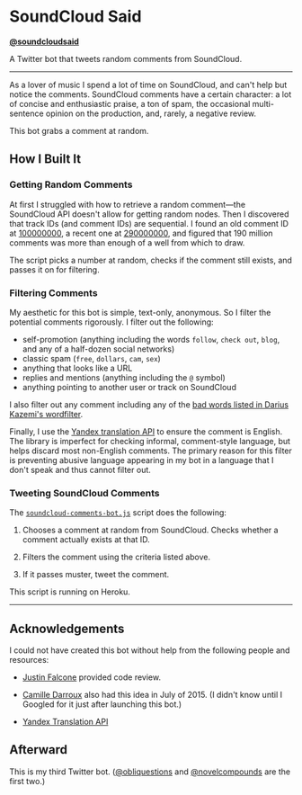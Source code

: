 # SoundCloud Said

**[@soundcloudsaid](https://twitter.com/soundcloudsaid)**

A Twitter bot that tweets random comments from SoundCloud.

---

As a lover of music I spend a lot of time on SoundCloud, and can't help but notice the comments. SoundCloud comments have a certain character: a lot of concise and enthusiastic praise, a ton of spam, the occasional multi-sentence opinion on the production, and, rarely, a negative review.

This bot grabs a comment at random.


## How I Built It

### Getting Random Comments

At first I struggled with how to retrieve a random comment—the SoundCloud API doesn't allow for getting random nodes. Then I discovered that track IDs (and comment IDs) are sequential. I found an old comment ID at [100000000](http://api.soundcloud.com/comments/100000000?client_id=f189440f42d14bfcf0a708703782cefc), a recent one at [290000000](http://api.soundcloud.com/comments/290000000?client_id=f189440f42d14bfcf0a708703782cefc), and figured that 190 million comments was more than enough of a well from which to draw.

The script picks a number at random, checks if the comment still exists, and passes it on for filtering.

### Filtering Comments

My aesthetic for this bot is simple, text-only, anonymous. So I filter the potential comments rigorously. I filter out the following:

  - self-promotion (anything including the words `follow`, `check out`, `blog`, and any of a half-dozen social networks)
  - classic spam (`free`, `dollars`, `cam`, `sex`)
  - anything that looks like a URL
  - replies and mentions (anything including the `@` symbol)
  - anything pointing to another user or track on SoundCloud

I also filter out any comment including any of the [bad words listed in Darius Kazemi's wordfilter](https://github.com/dariusk/wordfilter/blob/master/lib/badwords.json).

Finally, I use the [Yandex translation API](https://tech.yandex.com/translate/) to ensure the comment is English. The library is imperfect for checking informal, comment-style language, but helps discard most non-English comments. The primary reason for this filter is preventing abusive language appearing in my bot in a language that I don't speak and thus cannot filter out.

### Tweeting SoundCloud Comments

The [`soundcloud-comments-bot.js`](soundcloud-comments-bot.js) script does the following:

1. Chooses a comment at random from SoundCloud. Checks whether a comment actually exists at that ID.

2. Filters the comment using the criteria listed above.

3. If it passes muster, tweet the comment.

This script is running on Heroku.


---


## Acknowledgements

I could not have created this bot without help from the following people and resources:

- [Justin Falcone](http://twitter.com/modernserf) provided code review.

- [Camille Darroux](https://twitter.com/berlindisaster/status/621943270726344704) also had this idea in July of 2015. (I didn't know until I Googled for it just after launching this bot.)

- [Yandex Translation API](https://tech.yandex.com/translate/)


## Afterward

This is my third Twitter bot. ([@obliquestions](https://twitter.com/obliquestions) and [@novelcompounds](https://twitter.com/novelcompounds) are the first two.)
